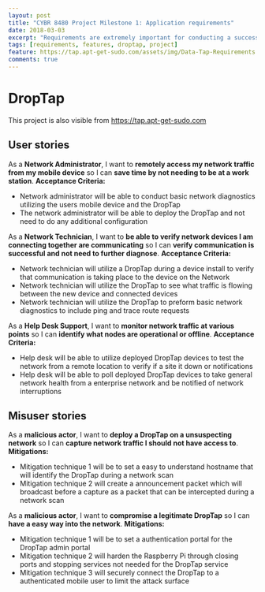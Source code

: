 ```yaml
---
layout: post
title: "CYBR 8480 Project Milestone 1: Application requirements"
date: 2018-03-03
excerpt: "Requirements are extremely important for conducting a successful project. these are the application requirements for the DropTap."
tags: [requirements, features, droptap, project]
feature: https://tap.apt-get-sudo.com/assets/img/Data-Tap-Requirements.png
comments: true
---
```


# DropTap

This project is also visible from https://tap.apt-get-sudo.com

## User stories
As a **Network Administrator**, I want to **remotely access my network traffic from my mobile device** so I can **save time by not needing to be at a work station**.
**Acceptance Criteria:**
* Network administrator will be able to conduct basic network diagnostics utilizing the users mobile device and the DropTap
* The network administrator will be able to deploy the DropTap and not need to do any additional configuration

As a **Network Technician**, I want to **be able to verify network devices I am connecting together are communicating** so I can **verify communication is successful and not need to further diagnose**.
**Acceptance Criteria:**
* Network technician will utilize a DropTap during a device install to verify that communication is taking place to the device on the Network
* Network technician will utilize the DropTap to see what traffic is flowing between the new device and connected devices
* Network technician will utilize the DropTap to preform basic network diagnostics to include ping and trace route requests

As a **Help Desk Support**, I want to **monitor network traffic at various points** so I can **identify what nodes are operational or offline**.
**Acceptance Criteria:**
* Help desk will be able to utilize deployed DropTap devices to test the network from a remote location to verify if a site it down or notifications
* Help desk will be able to poll deployed DropTap devices to take general network health from a enterprise network and be notified of network interruptions

## Misuser stories
As a **malicious actor**, I want to **deploy a DropTap on a unsuspecting network** so I can **capture network traffic I should not have access to**.
**Mitigations:**
* Mitigation technique 1 will be to set a easy to understand hostname that will identify the DropTap during a network scan
* Mitigation technique 2 will create a announcement packet which will broadcast before a capture as a packet that can be intercepted during a network scan

As a **malicious actor**, I want to **compromise a legitimate DropTap** so I can **have a easy way into the network**.
**Mitigations:**
* Mitigation technique 1 will be to set a authentication portal for the DropTap admin portal
* Mitigation technique 2 will harden the Raspberry Pi through closing ports and stopping services not needed for the DropTap service
* Mitigation technique 3 will securely connect the DropTap to a authenticated mobile user to limit the attack surface
